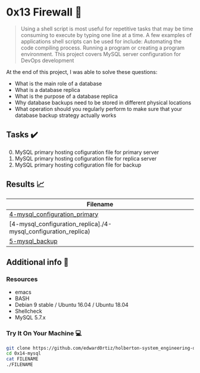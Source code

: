 # 0x13 Firewall :wrench:

> Using a shell script is most useful for repetitive tasks that may be time consuming to execute by typing one line at a time. A few examples of applications shell scripts can be used for include: Automating the code compiling process. Running a program or creating a program environment. This project covers MySQL server configuration for DevOps development

At the end of this project, I was able to solve these questions:

* What is the main role of a database
* What is a database replica
* What is the purpose of a database replica
* Why database backups need to be stored in different physical locations
* What operation should you regularly perform to make sure that your database backup strategy actually works


## Tasks :heavy_check_mark:

0. MySQL primary hosting cofiguration file for primary server
1. MySQL primary hosting cofiguration file for replica server
2. MySQL primary hosting cofiguration file for backup



## Results :chart_with_upwards_trend:

| Filename |
| ------ |
| [4-mysql_configuration_primary](./4-mysql_configuration_primary)|
| [4-mysql_configuration_replica]./4-mysql_configuration_replica)|
| [5-mysql_backup](./5-mysql_backup)|

## Additional info :construction:
### Resources

- emacs
- BASH
- Debian 9 stable / Ubuntu 16.04 / Ubuntu 18.04 
- Shellcheck
- MySQL 5.7.x


### Try It On Your Machine :computer:
```bash
git clone https://github.com/edward0rtiz/holberton-system_engineering-devops.git
cd 0x14-mysql
cat FILENAME
./FILENAME
```

